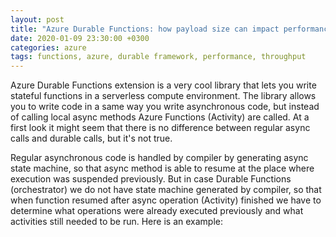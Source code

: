```yaml
---
layout: post
title: "Azure Durable Functions: how payload size can impact performance"
date: 2020-01-09 23:30:00 +0300
categories: azure
tags: functions, azure, durable framework, performance, throughput
---
```


Azure Durable Functions extension is a very cool library that lets you write stateful functions in a serverless compute environment. The library allows you to write code in a same way you write asynchronous code, but instead of calling local async methods Azure Functions (Activity) are called. At a first look it might seem that there is no difference between regular async calls and durable calls, but it's not true.

Regular asynchronous code is handled by compiler by generating async state machine, so that async method is able to resume at the place where execution was suspended previously. But in case Durable Functions (orchestrator) we do not have state machine generated by compiler, so that when function resumed after async operation (Activity) finished we have to determine what operations were already executed previously and what activities still needed to be run. Here is an example:
